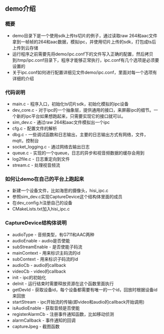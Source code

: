 ## demo介绍

### 概要
- demo目录下是一个使用sdk上传ts切片的例子，通过读取raw 264和aac文件拿到一帧帧的264和aac数据，模拟ipc，并使用切片上传的sdk，打包成ts后上传到云存储
- 运行程序之前需要先将demo/ipc.conf下的文件写入正确的配置，然后拷贝到/tmp/ipc.conf目录下，程序才能够正常执行，ipc.conf有几个选项是必须要设置的
- 关于ipc.conf如何进行配置详细见文件demo/ipc.conf，里面对每一个选项有详细的介绍

### 代码说明
- main.c - 程序入口，初始化ts切片sdk，初始化模拟的ipc设备
- dev_core.c - 对于ipc的一个抽象层，提供通用的接口，来屏蔽ipc的细节。一个新的ipc平台如果想跑起来，只需要实现它的接口就可以。
- sim_dev.c - 通过raw 264和aac文件模拟出一个ipc
- cfg.c - 配置文件的解析
- dbg.c - 一些调试函数和日志输出，主要的日志输出方式有网络，文件，mqtt，控制台
- socket_logging.c - 通过网络去输出日志
- queue.c - 实现的一个queue，日志的异步和视音频数据的缓存会用到
- log2file.c - 日志重定向到文件
- stream.c - 处理视音频流

### 如何让demo在自己的平台上跑起来
- 新建一个设备文件，比如海思的摄像头，hisi_ipc.c
- 参照sim_dev.c实现CaptureDevice这个结构体里面的成员
- 在dev_config.h注册自己的设备
- CMakeLists.txt加入hisi_ipc.c

### CaptureDevice结构体说明
- audioType - 音频类型，有G711和AAC两种
- audioEnable - audio是否使能
- subStreamEnable - 是否使能子码流
- mainContext - 用来标识主码流的id
- subContext - 用来标识子码流的id
- audioCb - audio的callback
- videoCb - video的callback
- init - ipc的初始化
- deInit - 运行结束时需要释放资源在这个函数里面执行
- getDevId - 获取设备id，每个设备都需要有唯一的一个id，回放时根据设备id来回放
- startStream - ipc开始流的传输(即video和audio的callback开始调用)
- isAudioEnable - 获取音频是否使能
- registerAlarmCb - 注册事件通知函数，比如移动侦测
- alarmCallback - 事件通知的回调
- captureJpeg - 截图函数

